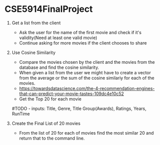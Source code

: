 # CSE5914FinalProject

1. Get a list from the client
    - Ask the user for the name of the first movie and check if it's validity(Need at least one valid movie)
    - Continue asking for more movies if the client chooses to share


2. Use Cosine Similarity
    - Compare the movies chosen by the client and the movies from the database and find the cosine similarity.
    - When given a list from the user we might have to create a vector from the average or the sum of the cosine similariy for each of the movies.
    - https://towardsdatascience.com/the-4-recommendation-engines-that-can-predict-your-movie-tastes-109dc4e10c52
    - Get the Top 20 for each movie

    #TODO - inputs: Title, Genre, Title Group(Awards), Ratings, Years, RunTime

3. Create the Final List of 20 movies
    - From the list of 20 for each of movies find the most similar 20 and return that to the command line.

